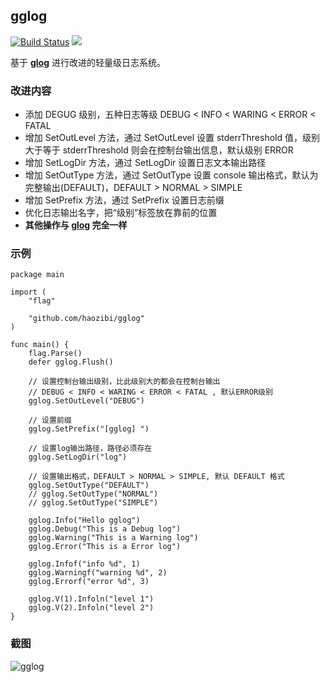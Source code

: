 ## gglog

[![Build Status](https://travis-ci.org/haozibi/gglog.svg?branch=master)](https://travis-ci.org/haozibi/gglog) ![](https://img.shields.io/badge/language-go-red.svg)

基于 **[glog](https://github.com/golang/glog)** 进行改进的轻量级日志系统。

### 改进内容

* 添加 DEGUG 级别，五种日志等级 DEBUG < INFO < WARING < ERROR < FATAL
* 增加 SetOutLevel 方法，通过 SetOutLevel 设置 stderrThreshold 值，级别大于等于 stderrThreshold 则会在控制台输出信息，默认级别 ERROR
* 增加 SetLogDir 方法，通过 SetLogDir 设置日志文本输出路径
* 增加 SetOutType 方法，通过 SetOutType 设置 console 输出格式，默认为完整输出(DEFAULT)，DEFAULT > NORMAL > SIMPLE
* 增加 SetPrefix 方法，通过 SetPrefix 设置日志前缀
* 优化日志输出名字，把“级别”标签放在靠前的位置
* **其他操作与 [glog](https://github.com/golang/glog) 完全一样**

### 示例
```
package main

import (
    "flag"

    "github.com/haozibi/gglog"
)

func main() {
    flag.Parse()
    defer gglog.Flush()

    // 设置控制台输出级别，比此级别大的都会在控制台输出
    // DEBUG < INFO < WARING < ERROR < FATAL , 默认ERROR级别
    gglog.SetOutLevel("DEBUG")

    // 设置前缀
    gglog.SetPrefix("[gglog] ")

    // 设置log输出路径，路径必须存在
    gglog.SetLogDir("log")

    // 设置输出格式，DEFAULT > NORMAL > SIMPLE, 默认 DEFAULT 格式
    gglog.SetOutType("DEFAULT")
    // gglog.SetOutType("NORMAL")
    // gglog.SetOutType("SIMPLE")

    gglog.Info("Hello gglog")
    gglog.Debug("This is a Debug log")
    gglog.Warning("This is a Warning log")
    gglog.Error("This is a Error log")

    gglog.Infof("info %d", 1)
    gglog.Warningf("warning %d", 2)
    gglog.Errorf("error %d", 3)

    gglog.V(1).Infoln("level 1")
    gglog.V(2).Infoln("level 2")
}

```

### 截图

![gglog](https://i.loli.net/2018/01/22/5a6556a05ff34.jpg)
